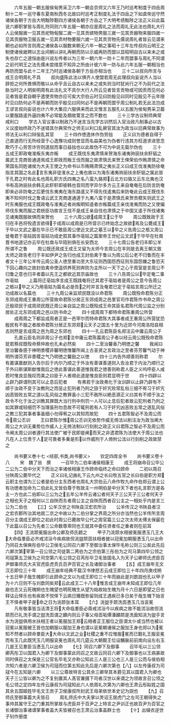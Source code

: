 <!-- { "loadSidebar": true } -->
　　六年五服一朝五服侯甸男采卫六年一朝会京师又六年王乃时巡考制度于四岳周制十二年一巡守春东夏南秋西冬北故曰时巡考正制度礼法于四岳之下如虞帝巡守然诸侯各朝于方岳大明黜陟觐四方诸侯各朝于方岳之下大明考绩黜陟之法正义曰此篇说六卿职掌皆与周礼符同则六年五服一朝亦应是周礼之法而周礼无此法也周礼大行人云侯服嵗一见其贡祀物甸服二嵗一见其贡嫔物男服三嵗一见其贡器物来服四嵗一见其贡服物卫服五嵗一见其贡材物要服六嵗一见其贡货物先儒说周礼者皆云见谓来朝也必如所言则周之诸侯各以服数来朝无六年一朝之事昭十三年左传叔向云明王之制使诸侯嵗聘以志业间朝以讲礼再朝而防以示威再防而盟以显昭明自古以来未之或失也存亡之道恒由是兴说左传者以为三年一朝六年一防十二年而盟事与周礼不同谓之前代明王之法先儒未尝措意不知异之所由计彼六年一防与此六年五服一朝相当也再防而盟与此十二年王乃时巡诸侯各朝于方岳亦相当也
　　三十二以叔向所言与成王合明周礼不具
　　叔向盛陈此法以惧齐人使盟若周无此理叔向妄说齐人当以辞拒之何所畏惧而敬以从命乎且云自古以来未之或失则当时犹尚行之不为前代之法胁当时之人明矣明周有此法礼文不具尔大行人所云见者皆言贡物或可因贡而见何必见者皆是君自朝乎遣使贡物亦应可矣大宗伯云时见曰防殷见曰同时见殷见不云年限时见曰防何必不是再朝而防乎殷见曰同何必不是再朝而盟乎周公制礼若无此法岂成王谬言叔向妄说也计六年大集应六服俱来而此文惟言五服孔以五服为侯甸男采卫葢以要服路逺外逼四夷不必常能及期故寛言之而不数也
　　三十三学古议制师典常戒利口
　　学古入官议事以制政乃不迷言当先学古训然后入官治政凡制事必以古义议度始终政乃不迷错其尔典常作之师无以利口乱厥官其汝为政当以旧典常故事为师法无以利口辩佞乱其官
　　三十四作徳逸休作伪劳拙
　　正义曰为德者自得于己直道而行无所经营于心逸豫功成则誉显而名益美也为伪者行违其方枉道求进思念欺巧于心劳苦诈穷则道屈而事日益拙也以此故伪不可为中说无载尔伪也
　　三十五成王即政奄淮叛东夷亦叛
　　成王既伐东夷肃慎来贺海东诸夷驹丽扶余馯貊之属武王克商皆通道焉成王即政而叛王伐而服之故肃慎氏来贺王俾荣伯作贿肃慎之命荣国名同姓诸侯为大夫王使之为命书以币贿赐肃慎之夷长正义曰成王伐淮夷防徐奄指言其国之名此言东夷非徒淮水之上夷也故以为海东诸夷驹丽扶余馯貊之属此皆于孔君之时有此名也周礼职方氏四夷之名八蛮九貉郑云北方曰貉又云东北夷也汉书有高驹丽扶余韩无此馯馯即彼韩也音同而字异尔多方云王来自奄奄在后防言防奄即来必非防奄之后更伐东夷夷在海东路逺又不得先伐逺夷后来防奄此云成王既伐东夷不知何时伐之鲁语云武王克商遂通道于九夷八蛮于是肃慎氏来贺贡楛矢则武王之时东夷服也成王既政奄与淮夷近者尚叛眀知逺者亦叛葢成王亲伐淮夷而防之又使偏师伐东夷而服之君统臣功故言王伐不是成王亲自伐也肃慎之于中国又逺于所伐诸夷见诸夷既服故惧而来贺也
　　三十六周公欲成周王公于毕
　　周公既致政于王归在丰邑将殁遗言欲得于成周以成周是已所营示已终始念之故欲焉及公薨成王于毕以文武之墓在毕示已不敢臣周公使近文武之墓王以毕之义告周公之柩又周公徙奄君于亳姑因言亳姑功成史叙其事作亳姑之篇案帝王世纪云文武于毕毕在杜南晋书地道记亦云毕在杜南与毕陌别俱在长安西北
　　三十七周公告老归丰即公羊所谓不之鲁
　　周公既还政成王成王又留为太师今言周公在丰则是去离王朝又致太师之政告老归于丰如伊尹之告归也成王封伯禽于鲁以为周公后公老不归鲁而在丰者文十三年公羊传云周公圣人徳至重功至大东征则西国怨西征则东国怨嫌之鲁恐天下回心趣向之故封伯禽命使遥供养死则奔防为主所以一天下之心于周室是言周公不归鲁之意也归丰者葢以先王之都欲近其宗庙故也
　　三十八告周公以毕定奄二事作亳姑
　　上篇将迁亳姑序言成王既践奄将迁其君于亳姑者是周公之意今告周公之柩以毕之义乃用亳姑为篇名必是告之时并言及奄君已定于亳姑言周公所迁之功成故以名篇也
　　三十九周公亲监顽民既没以命君陈
　　周公既殁命君陈分正东郊成周成王重周公所营故命君陈分居正东郊成周之邑里官司作君陈作书命之周公迁殷顽民于成周顽民既迁周公亲自监之周公既殁成王命其臣名君陈代周公监之分别居处正北东郊成周之邑以防书命之
　　四十成周周下都特命君陈重周公所营
　　成周周之下都监成周者正是一邑宰尔而特命君陈大其事者成王重周公所营犹恐殷民有不服之者故命君陈分居正东郊郑云天子之国五十里为近郊今河南洛阳县相去则然是言成周之邑为周之东郊也
　　四十一孔云君陈臣名郑注云中庸云周公子
　　孔直云臣名则非周公子也郑注中庸云君陈葢周公子者以经云周公既殁命君陈犹若蔡叔既殁命蔡仲故也孔未必然矣
　　四十二至治馨香乃明徳之馨
　　我闻曰至治馨香感于神明黍稷非馨明徳惟馨所闻上古圣贤之言政治之至者芬芳馨气动于神明所谓芬芳非黍稷之气乃明徳之馨励之以徳
　　四十三内告外顺善则称君
　　尔有嘉谋嘉猷则入告尔后于内尔乃顺之于外汝有善谋善道则入告汝君于内汝乃顺行之于外曰斯谋斯猷惟我后之徳此善谋此善道惟我君之徳善则称君人臣之义呜呼臣人咸若时惟良显哉叹而美之曰臣于人者顺此道是惟良臣则君显明于世
　　四十四辟以止辟乃辟谓刑其可以止息后犯者
　　有弗若于汝政弗化于汝训辟以止辟乃辟有不顺于汝政不变于汝教刑之而惩止犯刑者乃刑之狃于奸宄败常乱俗三细不宥习于奸宄凶恶毁败五常之道以乱风俗之教罪虽小三犯不赦所以絶恶源正义曰其有不顺于汝之政令不化于汝之训教其罪既大当行刑中刑罚一人可以止息后犯者故云犯刑者乃刑之如其罪或轻细罚不当理虽刑勿息故不可辄刑若有人习于奸宄凶恶败五常之道乱风俗之教三犯其事者事虽细小勿得宥之以其知而故犯
　　四十五君陈智必不及周公而令周公丕训
　　王曰君陈尔惟周公丕训无依势作威无倚法以削注汝为政当阐大周公之大训无乗势位作威人上无倚法制以行刻削之政正义曰君陈之智必不及周公而令阐太周公训者遵行其法使广被于民即是阐而天之非遗君陈为法使大于周公法也凡在人上位贵于人足可畏者多乗是形以作威刑于人倚附公法以行刻削之政故禁之







　　尚书要义巻十七
<经部,书类,尚书要义>
　　钦定四库全书
　　尚书要义卷十八
　　宋　魏了翁　撰
　　一召毕为二伯率诸侯相康王
　　成王将崩命召公毕公二公为二伯中分天下而治之率诸侯相康王作顾命临终之命曰顾命
　　二初以周召分陜周公薨毕代之
　　正义曰礼记曲礼下云九州之长曰牧五官之长曰伯是职方郑云职主也谓为三公者是伯分主东西者也周礼大宗伯云八命作牧九命作伯郑云谓上公有功徳者加命为二伯此礼文皆伯尊于牧故主一州明伯是中分天下者也礼言职方是各主一方也此二伯即以三公为之五年公羊传云诸公者何天子三公天子三公者何天子之相也天子之相何以三自陜而东者周公主之自陜而西者召公主之一相处乎内是言三公为二伯也
　　【三】公羊汉世之书陜县汉宏农所治
　　公羊传汉之书陜县者汉之宏农郡所治其地居二京之中故以为二伯分掌之界周之所分亦当然也公羊传所言周召分主谓成王即位之初此时周公已薨故毕公代之周官篇三公之次太师太傅太保最在下此篇以召公为先者三公命数尊卑同也王就其中委任贤者任之重者则在前耳
　　【四】王洮颒冕服出命公卿及师氏聼之
　　甲子乃洮颒水相披冕服慿玉几王大大命临羣臣必齐戒沭浴今疾病故但洮盥颒靣扶相者披以冠冕加朝服慿玉几以出命乃同召太保奭彤伯毕公卫侯毛公同召六卿下至御治事太保毕毛称公则三公矣此先后六卿次第宰第一召公领之司徒第二苪伯为之宗伯第三彤伯为之司马第四毕公领之司冦第五卫侯为之司空第六毛公领之召芮彤毕卫毛皆国名入为天子公卿师氏虎臣百尹御事师氏大夫官虎臣虎贲氏百尹百官之长及诸御治事者
　　【五】成王崩年无文汉志即位三十年
　　成王崩年经典不载汉书律厯志云成王即位三十年四月庚戌朔十五日甲子哉生魄即引此顾命之文以为成王即位三十年而崩此是刘歆説也孔以甲子为十六日则不与刘歆同矣郑云此成王二十八年惟言成王崩年未知成王即位几年崩也志又云死魄朔也生魄望也明死魄生从望为始故始生魄为月十六日是即望之日也释诂云怿乐也有疾故不悦怿下云病日臻既弥留则成王遇疾已多日矣于哉生魄下始言王不怿者甲子是命之日为洮颒张本耳
　　【六】洮盥手颒洗靣慿玉几当衮冕
　　凡有敬事皆当洁清王将大命临羣臣必斋戒沭浴今以疾病之故不能沭浴故但洮颒而已礼洗手谓之盥洗靣谓之靧内则云子事父母靣垢燂潘靧颒是洗面知洮为盥手言水为洮盥俱用水扶相王者以冕服加王郑云相者正王服位之臣谓太仆或当然也被以冠冕以冕服被王首也加朝服以服加王身也谓以衮冕朝诸侯之服加王身也郑以为冕知不然者以顾命羣臣大大命以文武之业社稷之重不应惟服冕而已觐礼王服衮冕而有玉几此既凭玉几明服衮冕也周礼司几筵云大朝觐王位设黼扆前前南向设左右玉几是王见羣臣当慿玉几以出命
　　【七】同召六卿下及御事
　　召毕毛以三公领卿芮彤卫以国君入为卿下及御事蒙此同召之文故云同召六卿下及御事也以王病甚故同时俱召之太保是三公官名毕毛又亦称公知此三人是三公也三人是三公而与侯伯相次知六者是六卿卫侯为司冦而位第五知此先后是六卿次第也【八】以左传康叔为司冦今在五知是六卿
　　以三公尊故特言公其余三卿举其本爵见其以国君入为卿也天子三公皆以卿为之不复别置其人髙官兼摄下司者汉世以来谓之为领故言召公领之毛公领之定四年左传云康叔为司冦知此六人依周礼次第为六卿也王肃云彤姒姓之国其余五国姬姓毕毛文王庶子卫侯康叔所封武王母弟依世本史记为説也
　　【九】召师氏至御事葢大夫皆召
　　周礼师氏中大夫掌以羙诏王居虎门之左司王朝得失之事帅其属守王之门重其所掌故与虎臣并于百尹之上特言之尹训正也故百尹为百官之长诸御治事诸谓掌事者盖大夫皆被召也王肃云治事盖群士也
　　【十】出缀衣逆世子钊作册度
